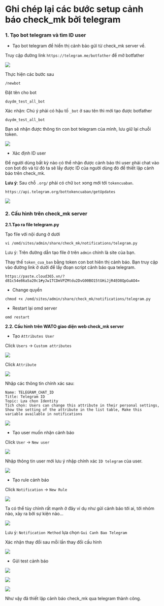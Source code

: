 # Ghi chép lại các bước setup cảnh báo check_mk bởi telegram


### 1. Tạo bot telegram và tìm ID user

- Tạo bot telegram để hiển thị cảnh bảo gửi từ check_mk server về.

Truy cập đường link `https://telegram.me/botfather` để mở botfather

![](../images/setup-canh-bao-telegram/Screenshot_399.png)

Thực hiện các bước sau

```
/newbot
```

Đặt tên cho bot 

```
duydm_test_all_bot
```

Xác nhận: Chú ý phải có hậu tố `_bot` ở sau tên thì mới tạo được botfather

```
duydm_test_all_bot
```

Bạn sẽ nhận được thông tin con bot telegram của mình, lưu giữ lại chuỗi token.

![](../images/setup-canh-bao-telegram/Screenshot_400.png)


- Xác định ID user

Để người dùng bất kỳ nào có thể nhận được cảnh báo thì user phải chat vào con bot đó và từ đó ta sẽ lấy được ID của người dùng đó để thiết lập cảnh báo trên check_mk. 

**Lưu ý**: Sau chỗ `.org/` phải có chữ `bot` xong mới tới `tokencuaban`.

```
https://api.telegram.org/bottokencuaban/getUpdates
```

![](../images/setup-canh-bao-telegram/Screenshot_401.png)

### 2. Cấu hình trên check_mk server

**2.1.Tạo ra file telegram.py**

Tạo file với nội dung ở dưới

```
vi /omd/sites/admin/share/check_mk/notifications/telegram.py
```

Lưu ý: Trên đường dẫn tạo file ở trên `admin` chính là site của bạn.

Thay thế `token_cua_ban` bằng token con bot hiên thị cảnh báo. Bạn truy cập vào đường link ở dưới để lấy đoạn script cảnh báo qua telegram.

```
https://paste.cloud365.vn/?d81c54e86a5a20c1#yJw1TCDmVPZMtdu2DvG00BO15tGHiJjR4EO8QpGuAO4=
```

- Change quyền

```
chmod +x /omd/sites/admin/share/check_mk/notifications/telegram.py
```

- Restart lại omd server

```
omd restart
```

**2.2. Cấu hình trên WATO giao diện web check_mk server**


- Tạo `Attributes User`

Click `Users` -> `Custom attributes`

![](../images/setup-canh-bao-telegram/Screenshot_402.png)

Click `Attribute`

![](../images/setup-canh-bao-telegram/Screenshot_404.png)

Nhập các thông tin chính xác sau:

```
Name: TELEGRAM_CHAT_ID
Title: Telegram ID
Topic: Lựa chọn Identity
Tích chọn: Users can change this attribute in their personal settings, Show the setting of the attribute in the list table, Make this variable available in notifications
```

![](../images/setup-canh-bao-telegram/Screenshot_405.png)

- Tạo user muốn nhận cảnh báo

Click `User` -> `New user`

![](../images/setup-canh-bao-telegram/Screenshot_406.png)

Nhập thông tin user mới lưu ý nhập chính xác `ID telegram` của user.

![](../images/setup-canh-bao-telegram/Screenshot_407.png)

- Tạo rule cảnh báo

Click `Notification` -> `New Rule`

![](../images/setup-canh-bao-telegram/Screenshot_408.png)

Ta có thể tùy chỉnh rất mạnh ở đây ví dụ như gửi cảnh báo tới ai, tới nhóm nào, xảy ra bởi sự kiện nào...

![](../images/setup-canh-bao-telegram/Screenshot_409.png)

Lưu ý: `Notification Method` lựa chọn `Gui Canh Bao Telegram`

Xác nhận thay đổi sau mỗi lần thay đổi cấu hình 

![](../images/setup-canh-bao-telegram/Screenshot_410.png)

- Gửi test cảnh báo

![](../images/setup-canh-bao-telegram/Screenshot_412.png)

![](../images/setup-canh-bao-telegram/Screenshot_413.png)

![](../images/setup-canh-bao-telegram/Screenshot_427.png)

Như vậy đã thiết lập cảnh báo check_mk qua telegram thành công.


